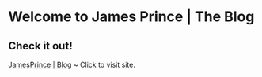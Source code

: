 # Welcome to James Prince | The Blog

## Check it out!

[JamesPrince | Blog](https://jamesrprince.github.io/jptech/#) ~ Click to visit site.

